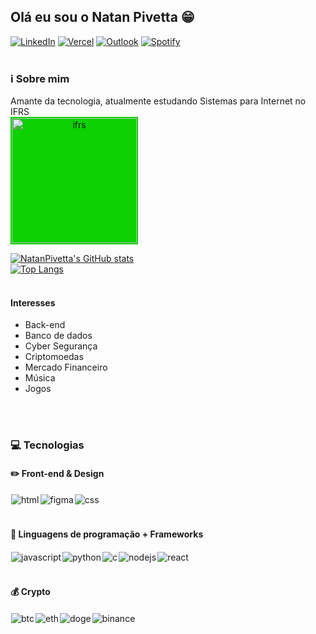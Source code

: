 <!--
**NatanPivetta/NatanPivetta** is a ✨ _special_ ✨ repository because its `README.md` (this file) appears on your GitHub profile.

Here are some ideas to get you started:

- 🔭 I’m currently working on ...
- 🌱 I’m currently learning ...
- 👯 I’m looking to collaborate on ...
- 🤔 I’m looking for help with ...
- 💬 Ask me about ...
- 📫 How to reach me: ...
- 😄 Pronouns: ...
- ⚡ Fun fact: ...
-->
## Olá eu sou o Natan Pivetta 😁

[![LinkedIn](https://img.shields.io/badge/LinkedIn-0077B5?style=for-the-badge&logo=linkedin&logoColor=white)](https://br.linkedin.com/in/natan-pivetta-24041a249)
[![Vercel](https://img.shields.io/badge/Vercel-000000?style=for-the-badge&logo=vercel&logoColor=white)](https://vercel.com/natanpivetta)
[![Outlook](https://img.shields.io/badge/Microsoft_Outlook-0078D4?style=for-the-badge&logo=microsoft-outlook&logoColor=white)](natan.silva99@hotmail.com)
[![Spotify](https://img.shields.io/badge/Spotify-1ED760?&style=for-the-badge&logo=spotify&logoColor=white)](https://open.spotify.com/user/kappozin)
<br>
<br>


### ℹ️ Sobre mim
Amante da tecnologia, atualmente estudando Sistemas para Internet no IFRS
<br>
<picture align="center">
  <img style="padding: 2px;background-color:#0DD100" alt="ifrs" src="https://ifrs.edu.br/wp-content/uploads/2022/08/Logo-IFRS-cores-fundo-preto-Horizontal.png" width="200px" width="100px" >
</picture>
<br>


[![NatanPivetta's GitHub stats](https://github-readme-stats.vercel.app/api?username=Natanpivetta&show_icons=true&theme=dark)](https://github.com/Natanpivetta/github-readme-stats)
<br>
[![Top Langs](https://github-readme-stats.vercel.app/api/top-langs/?username=NatanPivetta&langs_count=6&layout=compact)](https://github.com/NatanPivetta/github-readme-stats)
<br>
<br>
#### Interesses
- Back-end
- Banco de dados
- Cyber Segurança
- Criptomoedas
- Mercado Financeiro
- Música
- Jogos
<br>
<br>

### 💻 Tecnologias


#### ✏️ Front-end & Design
<div style="display: flex;" ><br>
<img style="padding:1px" align="center" alt="html" src="https://img.shields.io/badge/HTML-239120?style=for-the-badge&logo=html5&logoColor=white">

<img style="padding:1px" align="center" alt="figma" src="https://img.shields.io/badge/Figma-F24E1E?style=for-the-badge&logo=figma&logoColor=white">

<img style="padding:1px" align="center" alt="css" src="https://img.shields.io/badge/CSS-239120?&style=for-the-badge&logo=css3&logoColor=white">
</div>
<br>

#### 📔 Linguagens de programação + Frameworks
<div style="display: flex;" ><br>
<img style="padding:1px" align="center" alt="javascript" src="https://img.shields.io/badge/JavaScript-F7DF1E?style=for-the-badge&logo=javascript&logoColor=black">
  
<img style="padding:1px" align="center" alt="python" src="https://img.shields.io/badge/Python-3776AB?style=for-the-badge&logo=python&logoColor=white">
  
<img style="padding:1px" align="center" alt="c" src="https://img.shields.io/badge/C-00599C?style=for-the-badge&logo=c&logoColor=white">

<img style="padding:1px" align="center" alt="nodejs" src="https://img.shields.io/badge/Node.js-43853D?style=for-the-badge&logo=node.js&logoColor=white">

<img style="padding:1px" align="center" alt="react" src="https://img.shields.io/badge/React-20232A?style=for-the-badge&logo=react&logoColor=61DAFB">
</div>
<br>

#### 💰 Crypto
<div style="display: flex;" ><br>
<img style="padding:1px" align="center" alt="btc" src="https://img.shields.io/badge/Bitcoin-000000?style=for-the-badge&logo=bitcoin&logoColor=white">

<img style="padding:1px" align="center" alt="eth" src="https://img.shields.io/badge/Ethereum-3C3C3D?style=for-the-badge&logo=Ethereum&logoColor=white">

<img style="padding:1px" align="center" alt="doge" src="https://img.shields.io/badge/dogecoin-C2A633?style=for-the-badge&logo=dogecoin&logoColor=white">

<img style="padding:1px" align="center" alt="binance" src="https://img.shields.io/badge/Binance-FCD535?style=for-the-badge&logo=binance&logoColor=white">
</div>
